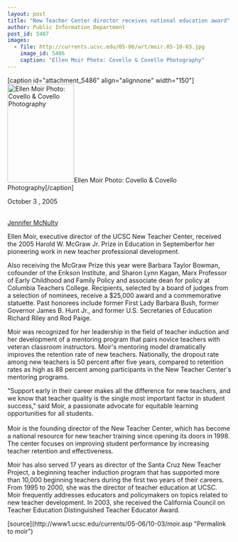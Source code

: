 ```yaml
---
layout: post
title: "New Teacher Center director receives national education award"
author: Public Information Department
post_id: 5487
images:
  - file: http://currents.ucsc.edu/05-06/art/moir.05-10-03.jpg
    image_id: 5486
    caption: "Ellen Moir Photo: Covello & Covello Photography"
---
```


[caption id="attachment_5486" align="alignnone" width="150"]<a href="http://localhost/mysite/wp-content/uploads/2005/10/moir.05-10-03.jpg"><img class="size-full wp-image-5486" src="http://localhost/mysite/wp-content/uploads/2005/10/moir.05-10-03.jpg" alt="Ellen Moir Photo: Covello & Covello Photography" width="150" height="222" /></a>Ellen Moir Photo: Covello & Covello Photography[/caption]
<a name="content" id="content"></a>
<p>
  October 3 , 2005
</p><br>
<a href="mailto:jmcnulty@ucsc.edu">Jennifer McNulty</a>
<p>
  Ellen Moir, executive director of the UCSC New Teacher Center, received the 2005 Harold W. McGraw Jr. Prize in Education in Septemberfor her pioneering work in new teacher professional development.
</p>
<p>
  Also receiving the McGraw Prize this year were Barbara Taylor Bowman, cofounder of the Erikson Institute, and Sharon Lynn Kagan, Marx Professor of Early Childhood and Family Policy and associate dean for policy at Columbia Teachers College. Recipients, selected by a board of judges from a selection of nominees, receive a $25,000 award and a commemorative statuette. Past honorees include former First Lady Barbara Bush, former Governor James B. Hunt Jr., and former U.S. Secretaries of Education Richard Riley and Rod Paige.
</p>
<p>
  Moir was recognized for her leadership in the field of teacher induction and her development of a mentoring program that pairs novice teachers with veteran classroom instructors. Moir's mentoring model dramatically improves the retention rate of new teachers. Nationally, the dropout rate among new teachers is 50 percent after five years, compared to retention rates as high as 88 percent among participants in the New Teacher Center's mentoring programs.
</p>
<p>
  "Support early in their career makes all the difference for new teachers, and we know that teacher quality is the single most important factor in student success," said Moir, a passionate advocate for equitable learning opportunities for all students.<br>
  <br>
  Moir is the founding director of the New Teacher Center, which has become a national resource for new teacher training since opening its doors in 1998. The center focuses on improving student performance by increasing teacher retention and effectiveness.
</p>
<p>
  Moir has also served 17 years as director of the Santa Cruz New Teacher Project, a beginning teacher induction program that has supported more than 10,000 beginning teachers during the first two years of their careers. From 1995 to 2000, she was the director of teacher education at UCSC. Moir frequently addresses educators and policymakers on topics related to new teacher development. In 2003, she received the California Council on Teacher Education Distinguished Teacher Educator Award.
</p>
<form>
  <input name="t1" size="-1" type="hidden">
</form>




</p>
[source](http://www1.ucsc.edu/currents/05-06/10-03/moir.asp "Permalink to moir")

